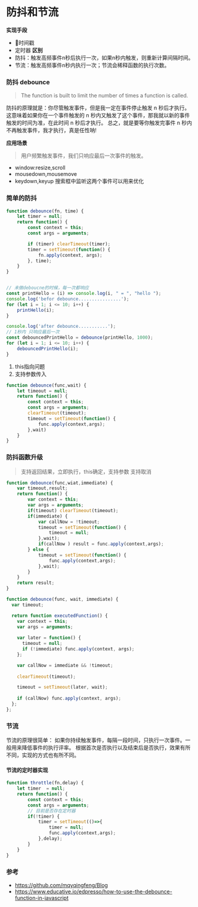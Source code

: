 # 防抖和节流

**实现手段**
- 时间戳
- 定时器
**区别**
- 防抖：触发高频事件n秒后执行一次，如果n秒内触发，则重新计算间隔时间。
- 节流：触发高频事件n秒内执行一次；节流会稀释函数的执行次数。

### 防抖 debounce

>  The function is built to limit the number of times a function is called.

防抖的原理就是：你尽管触发事件，但是我一定在事件停止触发 n 秒后才执行。
这意味着如果你在一个事件触发的 n 秒内又触发了这个事件，那我就以新的事件触发的时间为准，在此时间 n 秒后才执行。
总之，就是要等你触发完事件 n 秒内不再触发事件，我才执行，真是任性呐!

**应用场景** 
> 用户频繁触发事件，我们只响应最后一次事件的触发。
- window:resize,scroll
- mousedown,mousemove
- keydown,keyup  搜索框中监听这两个事件可以用来优化


### 简单的防抖
```js
function debounce(fn, time) {
    let timer = null;
    return function() {
        const context = this;
        const args = arguments;

        if (timer) clearTimeout(timer);
        timer = setTimeout(function() {
            fn.apply(context, args);
        }, time);
    }
}


// 未做deboucne的时候，每一次都响应
const printHello = (i) => console.log(i, " = ", "hello ");
console.log('befor debounce................');
for (let i = 1; i <= 10; i++) {
    printHello(i);
}

console.log('after debounce...........');
// 1秒内 只响应最后一次
const debouncedPrintHello = debounce(printHello, 1000);
for (let i = 1; i <= 10; i++) {
    debouncedPrintHello(i);
}
```
1. this指向问题
2. 支持参数传入
```js
function debounce(func,wait) {
    let timeout = null;
    return function() {
        const context = this;
        const args = arguments;
        clearTimeout(timeout);
        timeout = setTimeout(function() {
            func.apply(context,args);
        },wait)
    }
}
```
### 防抖函数升级
> 支持返回结果，立即执行，this确定，支持参数
> 支持取消
```js
function debounce(func,wiat,immediate) {
    var timeout,result;
    return function() {
        var context = this;
        var args = arguments;
        if(timeout) clearTimeout(timeout);
        if(immediate) {
            var callNow = !timeout;
            timeout = setTimeout(function() {
                timeout = null;
            },wait);
            if(callNow ) result = func.apply(context,args);
        } else {
            timeout = setTimeout(function() {
                func.apply(context,args);
            },wait);
        }
    }
    return result;
}
```
```js
function debounce(func, wait, immediate) {
  var timeout;

  return function executedFunction() {
    var context = this;
    var args = arguments;
	    
    var later = function() {
      timeout = null;
      if (!immediate) func.apply(context, args);
    };

    var callNow = immediate && !timeout;
	
    clearTimeout(timeout);

    timeout = setTimeout(later, wait);
	
    if (callNow) func.apply(context, args);
  };
};
```


### 节流
节流的原理很简单：
如果你持续触发事件，每隔一段时间，只执行一次事件。一般用来降低事件的执行评率。
根据首次是否执行以及结束后是否执行，效果有所不同，实现的方式也有所不同。
#### 节流的定时器实现
```js
function throttle(fn,delay) {
    let timer  = null;
    return function() {
        const context = this;
        const args = arguments;
        // 目前是否存在定时器
        if(!timer) {
            timer = setTimeout(()=>{
                timer = null;
                func.apply(context,args);
            },delay);
        }
    }
}
```


### 参考
- https://github.com/mqyqingfeng/Blog
- https://www.educative.io/edpresso/how-to-use-the-debounce-function-in-javascript